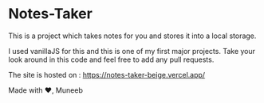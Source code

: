 # Notes-Taker

This is a project which takes notes for you and stores it into a local storage.

I used vanillaJS for this and this is one of my first major projects.
Take your look around in this code and feel free to add any pull requests.

The site is hosted on : https://notes-taker-beige.vercel.app/

Made with ❤️, Muneeb
